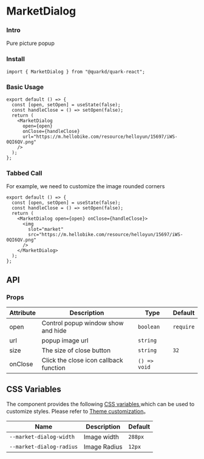 # MarketDialog

### Intro

Pure picture popup

### Install

```tsx
import { MarketDialog } from "@quarkd/quark-react";
```

### Basic Usage

```tsx
export default () => {
  const [open, setOpen] = useState(false);
  const handleClose = () => setOpen(false);
  return (
    <MarketDialog
      open={open}
      onClose={handleClose}
      url="https://m.hellobike.com/resource/helloyun/15697/iWS-0QI6QV.png"
    />
  );
};
```

### Tabbed Call

For example, we need to customize the image rounded corners

```tsx
export default () => {
  const [open, setOpen] = useState(false);
  const handleClose = () => setOpen(false);
  return (
    <MarketDialog open={open} onClose={handleClose}>
      <img
        slot="market"
        src="https://m.hellobike.com/resource/helloyun/15697/iWS-0QI6QV.png"
      />
    </MarketDialog>
  );
};
```

## API

### Props

| Attribute | Description                            | Type         | Default   |
| --------- | -------------------------------------- | ------------ | --------- |
| open      | Control popup window show and hide     | `boolean`    | `require` |
| url       | popup image url                        | `string`     |           |
| size      | The size of close button               | `string`     | `32`      |
| onClose   | Click the close icon callback function | `() => void` |           |

## CSS Variables

The component provides the following [CSS variables](https://developer.mozilla.org/zh-CN/docs/Web/CSS/Using_CSS_custom_properties),which can be used to customize styles. Please refer to [Theme customization](#/zh-CN/guide/theme)。

| Name                     | Description  | Default |
| ------------------------ | ------------ | ------- |
| `--market-dialog-width`  | Image width  | `288px` |
| `--market-dialog-radius` | Image Radius | `12px`  |
